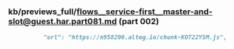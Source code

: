 ### kb/previews_full/flows__service-first__master-and-slot@guest.har.part081.md (part 002)

```md
          "url": "https://n958200.alteg.io/chunk-KO722YSM.js",
       
```

```
